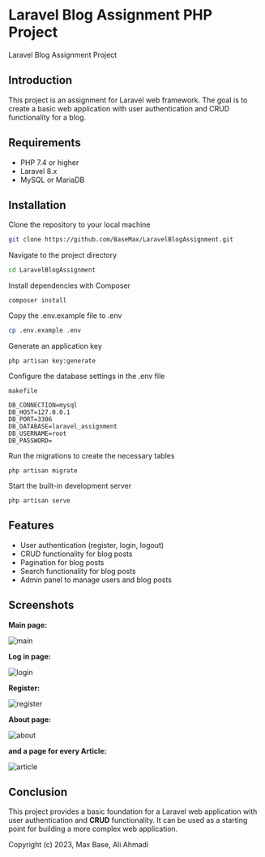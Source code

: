 # Laravel Blog Assignment PHP Project

Laravel Blog Assignment Project

## Introduction

This project is an assignment for Laravel web framework. The goal is to create a basic web application with user authentication and CRUD functionality for a blog.

## Requirements
- PHP 7.4 or higher
- Laravel 8.x
- MySQL or MariaDB

## Installation

Clone the repository to your local machine

```bash
git clone https://github.com/BaseMax/LaravelBlogAssignment.git
```

Navigate to the project directory
```bash
cd LaravelBlogAssignment
```

Install dependencies with Composer
```
composer install
```

Copy the .env.example file to .env
```bash
cp .env.example .env
```

Generate an application key
```
php artisan key:generate
```

Configure the database settings in the .env file
```
makefile
```

```
DB_CONNECTION=mysql
DB_HOST=127.0.0.1
DB_PORT=3306
DB_DATABASE=laravel_assignment
DB_USERNAME=root
DB_PASSWORD=
```

Run the migrations to create the necessary tables
```
php artisan migrate
```

Start the built-in development server
```
php artisan serve
```

## Features

- User authentication (register, login, logout)
- CRUD functionality for blog posts
- Pagination for blog posts
- Search functionality for blog posts
- Admin panel to manage users and blog posts

## Screenshots

**Main page:**

![main](https://user-images.githubusercontent.com/107758775/231650224-dd078a9d-6422-4178-aafe-3cef55871059.png)

**Log in page:**

![login](https://user-images.githubusercontent.com/107758775/231650410-e87bb445-c9ac-4c78-b4ff-f10e2dc7f9a3.png)

**Register:**

![register](https://user-images.githubusercontent.com/107758775/231650515-65fae032-cc36-43bf-a08d-f3c5e718176e.png)

**About page:**

![about](https://user-images.githubusercontent.com/107758775/231650566-7fd95607-37db-4218-ab3c-779d86fcc6ef.png)

**and a page for every Article:**

![article](https://user-images.githubusercontent.com/107758775/231650737-39736b2c-3a8c-407c-a2d6-293c9d8e2254.png)

## Conclusion

This project provides a basic foundation for a Laravel web application with user authentication and **CRUD** functionality. It can be used as a starting point for building a more complex web application.

Copyright (c) 2023, Max Base, Ali Ahmadi

